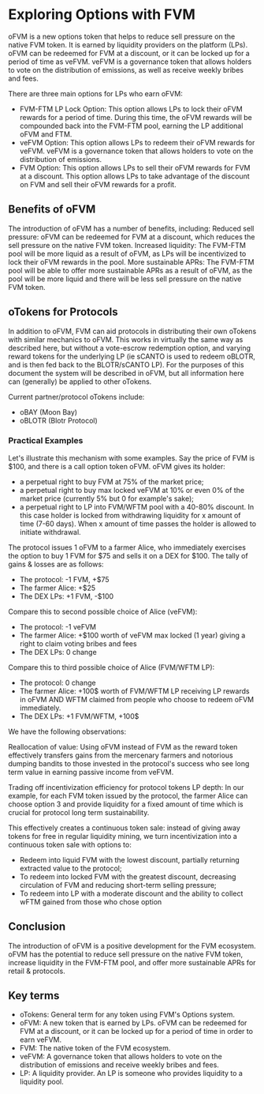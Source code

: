 # Exploring Options with FVM
oFVM is a new options token that helps to reduce sell pressure on the native FVM token. It is earned by liquidity providers on the platform (LPs). oFVM can be redeemed for FVM at a discount, or it can be locked up for a period of time as veFVM. veFVM is a governance token that allows holders to vote on the distribution of emissions, as well as receive weekly bribes and fees.

There are three main options for LPs who earn oFVM:
 - FVM-FTM LP Lock Option: This option allows LPs to lock their oFVM rewards for a period of time. During this time, the oFVM rewards will be compounded back into the FVM-FTM pool, earning the LP additional oFVM and FTM.
 - veFVM Option: This option allows LPs to redeem their oFVM rewards for veFVM. veFVM is a governance token that allows holders to vote on the distribution of emissions.
 - FVM Option: This option allows LPs to sell their oFVM rewards for FVM at a discount. This option allows LPs to take advantage of the discount on FVM and sell their oFVM rewards for a profit.


## Benefits of oFVM
The introduction of oFVM has a number of benefits, including:
Reduced sell pressure: oFVM can be redeemed for FVM at a discount, which reduces the sell pressure on the native FVM token.
Increased liquidity: The FVM-FTM pool will be more liquid as a result of oFVM, as LPs will be incentivized to lock their oFVM rewards in the pool.
More sustainable APRs: The FVM-FTM pool will be able to offer more sustainable APRs as a result of oFVM, as the pool will be more liquid and there will be less sell pressure on the native FVM token.

## oTokens for Protocols
In addition to oFVM, FVM can aid protocols in distributing their own oTokens with similar mechanics to oFVM. This works in virtually the same way as described here, but without a vote-escrow redemption option, and varying reward tokens for the underlying LP (ie sCANTO is used to redeem oBLOTR, and is then fed back to the BLOTR/sCANTO LP). For the purposes of this document the system will be described in oFVM, but all information here can (generally) be applied to other oTokens.

Current partner/protocol oTokens include:
 - oBAY (Moon Bay)
 - oBLOTR (Blotr Protocol)

### Practical Examples
Let's illustrate this mechanism with some examples. Say the price of FVM is $100, and there is a call option token oFVM. oFVM gives its holder:

 - a perpetual right to buy FVM at 75% of the market price;
 - a perpetual right to buy max locked veFVM at 10% or even 0% of the market price (currently 5% but 0 for example's sake);
 - a perpetual right to LP into FVM/WFTM pool with a 40-80% discount. In this case holder is locked from withdrawing liquidity for x amount of time (7-60 days). When x amount of time passes the holder is allowed to initiate withdrawal.

The protocol issues 1 oFVM to a farmer Alice, who immediately exercises the option to buy 1 FVM for $75 and sells it on a DEX for $100. The tally of gains & losses are as follows:

 - The protocol: -1 FVM, +$75
 - The farmer Alice: +$25
 - The DEX LPs: +1 FVM, -$100

Compare this to second possible choice of Alice (veFVM):

 - The protocol: -1 veFVM
 - The farmer Alice: +$100 worth of veFVM max locked (1 year) giving a right to claim voting bribes and fees
 - The DEX LPs: 0 change

Compare this to third possible choice of Alice (FVM/WFTM LP):

 - The protocol: 0 change
 - The farmer Alice: +100$ worth of FVM/WFTM LP receiving LP rewards in oFVM AND WFTM claimed from people who choose to redeem oFVM immediately.
 - The DEX LPs: +1 FVM/WFTM, +100$

We have the following observations:

Reallocation of value: Using oFVM instead of FVM as the reward token effectively transfers gains from the mercenary farmers and notorious dumping bandits to those invested in the protocol's success who see long term value in earning passive income from veFVM.

Trading off incentivization efficiency for protocol tokens LP depth: In our example, for each FVM token issued by the protocol, the farmer Alice can choose option 3 and provide liquidity for a fixed amount of time which is crucial for protocol long term sustainability.

This effectively creates a continuous token sale: instead of giving away tokens for free in regular liquidity mining, we turn incentivization into a continuous token sale with options to: 
 - Redeem into liquid FVM with the lowest discount, partially returning extracted value to the protocol;
 - To redeem into locked FVM with the greatest discount, decreasing circulation of FVM and reducing short-term selling pressure; 
 - To redeem into LP with a moderate discount and the ability to collect wFTM gained from those who chose option 

## Conclusion
The introduction of oFVM is a positive development for the FVM ecosystem. oFVM has the potential to reduce sell pressure on the native FVM token, increase liquidity in the FVM-FTM pool, and offer more sustainable APRs for retail & protocols.

## Key terms
 - oTokens: General term for any token using FVM's Options system.
 - oFVM: A new token that is earned by LPs. oFVM can be redeemed for FVM at a discount, or it can be locked up for a period of time in order to earn veFVM.
 - FVM: The native token of the FVM ecosystem.
 - veFVM: A governance token that allows holders to vote on the distribution of emissions and receive weekly bribes and fees.
 - LP: A liquidity provider. An LP is someone who provides liquidity to a liquidity pool.